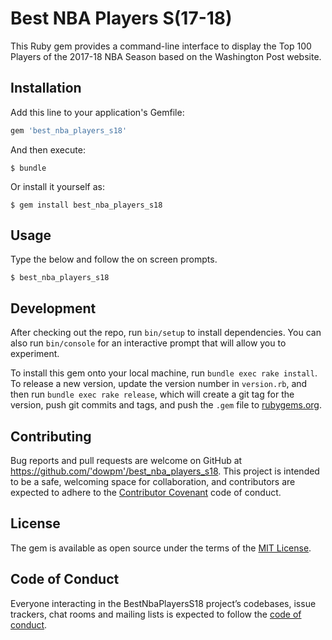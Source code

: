 # Best NBA Players S(17-18)

This Ruby gem provides a command-line interface to display the Top 100 Players of the 2017-18 NBA Season based on the Washington Post website.

## Installation

Add this line to your application's Gemfile:

```ruby
gem 'best_nba_players_s18'
```

And then execute:

    $ bundle

Or install it yourself as:

    $ gem install best_nba_players_s18

## Usage

Type the below and follow the on screen prompts.

    $ best_nba_players_s18

## Development

After checking out the repo, run `bin/setup` to install dependencies. You can also run `bin/console` for an interactive prompt that will allow you to experiment.

To install this gem onto your local machine, run `bundle exec rake install`. To release a new version, update the version number in `version.rb`, and then run `bundle exec rake release`, which will create a git tag for the version, push git commits and tags, and push the `.gem` file to [rubygems.org](https://rubygems.org).

## Contributing

Bug reports and pull requests are welcome on GitHub at https://github.com/'dowpm'/best_nba_players_s18. This project is intended to be a safe, welcoming space for collaboration, and contributors are expected to adhere to the [Contributor Covenant](http://contributor-covenant.org) code of conduct.

## License

The gem is available as open source under the terms of the [MIT License](https://opensource.org/licenses/MIT).

## Code of Conduct

Everyone interacting in the BestNbaPlayersS18 project’s codebases, issue trackers, chat rooms and mailing lists is expected to follow the [code of conduct](https://github.com/'dowpm'/best_nba_players_s18/blob/master/CODE_OF_CONDUCT.md).
